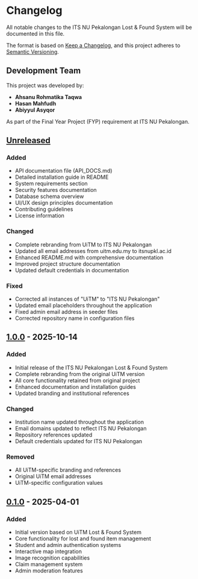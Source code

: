 # Changelog

All notable changes to the ITS NU Pekalongan Lost & Found System will be documented in this file.

The format is based on [Keep a Changelog](https://keepachangelog.com/en/1.0.0/),
and this project adheres to [Semantic Versioning](https://semver.org/spec/v2.0.0.html).

## Development Team

This project was developed by:
- **Ahsanu Rohmatika Taqwa**
- **Hasan Mahfudh**
- **Abiyyul Asyqor**

As part of the Final Year Project (FYP) requirement at ITS NU Pekalongan.

## [Unreleased]

### Added
- API documentation file (API_DOCS.md)
- Detailed installation guide in README
- System requirements section
- Security features documentation
- Database schema overview
- UI/UX design principles documentation
- Contributing guidelines
- License information

### Changed
- Complete rebranding from UiTM to ITS NU Pekalongan
- Updated all email addresses from uitm.edu.my to itsnupkl.ac.id
- Enhanced README.md with comprehensive documentation
- Improved project structure documentation
- Updated default credentials in documentation

### Fixed
- Corrected all instances of "UiTM" to "ITS NU Pekalongan"
- Updated email placeholders throughout the application
- Fixed admin email address in seeder files
- Corrected repository name in configuration files

## [1.0.0] - 2025-10-14

### Added
- Initial release of the ITS NU Pekalongan Lost & Found System
- Complete rebranding from the original UiTM version
- All core functionality retained from original project
- Enhanced documentation and installation guides
- Updated branding and institutional references

### Changed
- Institution name updated throughout the application
- Email domains updated to reflect ITS NU Pekalongan
- Repository references updated
- Default credentials updated for ITS NU Pekalongan

### Removed
- All UiTM-specific branding and references
- Original UiTM email addresses
- UiTM-specific configuration values

## [0.1.0] - 2025-04-01

### Added
- Initial version based on UiTM Lost & Found System
- Core functionality for lost and found item management
- Student and admin authentication systems
- Interactive map integration
- Image recognition capabilities
- Claim management system
- Admin moderation features

[Unreleased]: https://github.com/your-username/lost-and-found-itsnupkl/compare/v1.0.0...HEAD
[1.0.0]: https://github.com/your-username/lost-and-found-itsnupkl/compare/v0.1.0...v1.0.0
[0.1.0]: https://github.com/your-username/lost-and-found-itsnupkl/releases/tag/v0.1.0
